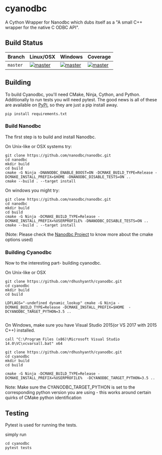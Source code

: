 # cyanodbc
A Cython Wrapper for Nanodbc  which dubs itself as a "A small C++ wrapper for the native C ODBC API".


## Build Status

| Branch |  Linux/OSX | Windows|Coverage|
|:--- |:--- |:---|:--|
| `master`  | [![master][travis-badge-master]][travis] | [![master][appveyor-badge-master]][appveyor] |[![master][coverage-badge-master]][coverage] |
 
## Building
To build Cyanodbc, you'll need CMake, Ninja, Cython, and Python. Additionally to run tests you will need pytest. The good news is all of these are available on [PyPi](https://pypi.org), so they are just a pip install away. 

```{sh}
pip install requirements.txt

```
### Build Nanodbc

The first step is to build and install Nanodbc.

On Unix-like or OSX systems try:

```{sh}
git clone https://github.com/nanodbc/nanodbc.git
cd nanodbc
mkdir build
cd build
cmake -G Ninja -DNANODBC_ENABLE_BOOST=ON -DCMAKE_BUILD_TYPE=Release -DCMAKE_INSTALL_PREFIX=$HOME -DNANODBC_DISABLE_TESTS=ON ..
cmake --build . --target install
```

On windows you might try:

```{cmd}
git clone https://github.com/nanodbc/nanodbc.git
cd nanodbc
mkdir build
cd build
cmake -G Ninja -DCMAKE_BUILD_TYPE=Release -DCMAKE_INSTALL_PREFIX=%USERPROFILE% -DNANODBC_DISABLE_TESTS=ON ..
cmake --build . --target install

```


(Note: Please check the [Nanodbc Project](https://github.com/nanodbc/nanodbc) to know more about the cmake options used)

### Building Cyanodbc

Now to the interesting part- building cyanodbc. 

On Unix-like or OSX
```{sh}
git clone https://github.com/rdhushyanth/cyanodbc.git
cd cyanodbc
mkdir build
cd build

LDFLAGS="-undefined dynamic_lookup" cmake -G Ninja -DCMAKE_BUILD_TYPE=Release -DCMAKE_INSTALL_PREFIX=$HOME  -DCYANODBC_TARGET_PYTHON=3.5 ..


```


On Windows, make sure you have Visual Studio 2015(or VS 2017 with 2015 C++) installed.

```{cmd}
call "C:\Program Files (x86)\Microsoft Visual Studio 14.0\VC\vcvarsall.bat" x64

git clone https://github.com/rdhushyanth/cyanodbc.git
cd cyanodbc
mkdir build
cd build

cmake -G Ninja -DCMAKE_BUILD_TYPE=Release -DCMAKE_INSTALL_PREFIX=%USERPROFILE%  -DCYANODBC_TARGET_PYTHON=3.5 ..

```

Note: Make sure the CYANODBC_TARGET_PYTHON is set to the corresponding python version you are using - this works around certain quirks of CMake python identification

## Testing
Pytest is used for running the tests. 

simply run 

```
cd cyanodbc
pytest tests
```


[travis]:https://travis-ci.org/rdhushyanth/cyanodbc
[travis-badge-master]:  https://travis-ci.org/rdhushyanth/cyanodbc.svg?branch=master

[appveyor]:         https://ci.appveyor.com/project/rdhushyanth/cyanodbc?branch=master
[appveyor-badge-master]:   https://img.shields.io/appveyor/ci/rdhushyanth/cyanodbc/master.svg

[coverage]: https://codecov.io/gh/rdhushyanth/cyanodbc/branch/master
[coverage-badge-master]: #
